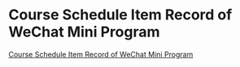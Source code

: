 # Course Schedule Item Record of WeChat Mini Program
[Course Schedule Item Record of WeChat Mini Program](https://aiwithcloud.com/2022/09/15/course_schedule_item_record_of_wechat_mini_program/)